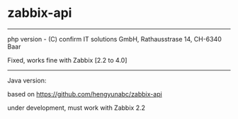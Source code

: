 # zabbix-api

----

php version - (C) confirm IT solutions GmbH, Rathausstrase 14, CH-6340 Baar

Fixed, works fine with Zabbix [2.2 to 4.0]

----

Java version:

   based on https://github.com/hengyunabc/zabbix-api

   under development, must work with Zabbix 2.2
   
   
